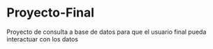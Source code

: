 # Proyecto-Final
Proyecto de consulta a base de datos para que el usuario final pueda interactuar con los datos 
